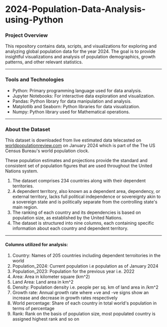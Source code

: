 # 2024-Population-Data-Analysis-using-Python

### Project Overview
This repository contains data, scripts, and visualizations for exploring and analyzing global population  data for the year 2024. The goal is to provide insightful visualizations and analysis of population demographics, growth patterns, and other relevant statistics.
<hr>

### Tools and Technologies
* Python: Primary programming language used for data analysis.
* Jupyter Notebooks: For interactive data exploration and visualization.
* Pandas: Python library for data manipulation and analysis.
* Matplotlib and Seaborn: Python libraries for data visualization.
* Numpy: Python library used for Mathematical operations.
<hr>

### About the Dataset
This dataset is downloaded from live estimated data telecasted on [worldpopulationreview.com](https://worldpopulationreview.com) on January 2024 which is part of the The US Census Bureau's world population clock.

These population estimates and projections provide the standard and consistent set of population figures that are used throughout the United Nations system.
<br>
1. The dataset comprises 234 countries along with their dependent territories.<br>
2. A dependent territory, also known as a dependent area, dependency, or external territory, lacks full political independence or sovereignty akin to a sovereign state and is politically separate from the controlling state's main region.<br>
3. The ranking of each country and its dependencies is based on population size, as established by the United Nations.<br>
4. The dataset is structured into nine columns, each containing specific information about each country and dependent territory.<br>
<hr>

#### Columns utilized for analysis:<br>

1. Country:  Names of 205 countries including dependent terroitories in the world<br>
2. Population_2024:  Current population i.e population as of January 2024<br>
3. Population_2023:  Population for the previous year i.e. 2022<br>
4. Area:  Area in kilometer square (km^2)<br>
5. Land Area:  Land area in km^2<br>
6. Density:  Population density i.e. people per sq. km of land area in /km^2<br>
7. Growth rate:  Annual growth rate where +ve and -ve signs show an increase and decrease in growth rates respectively<br>
8. World percentage:   Share of each country in total world's population in terms of percentage<br>
9. Rank:  Rank on the basis of population size, most populated country is assigned highest rank and so on<br>

